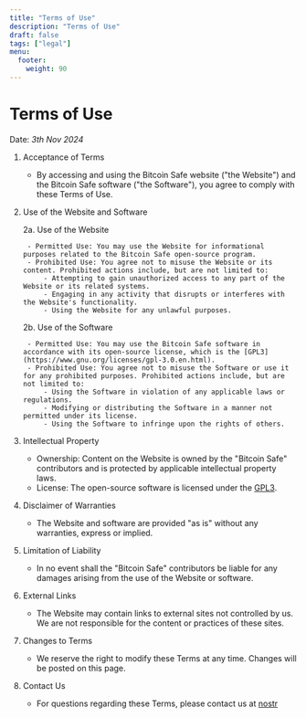 ```yaml
---
title: "Terms of Use"
description: "Terms of Use"
draft: false
tags: ["legal"]
menu:
  footer:
    weight: 90
---
```


# Terms of Use

Date: *3th Nov 2024*

1. Acceptance of Terms

    - By accessing and using the Bitcoin Safe website ("the Website") and the Bitcoin Safe software ("the Software"), you agree to comply with these Terms of Use. 

2. Use of the Website and Software

    2a. Use of the Website

        - Permitted Use: You may use the Website for informational purposes related to the Bitcoin Safe open-source program.
        - Prohibited Use: You agree not to misuse the Website or its content. Prohibited actions include, but are not limited to:
            - Attempting to gain unauthorized access to any part of the Website or its related systems.
            - Engaging in any activity that disrupts or interferes with the Website's functionality.
            - Using the Website for any unlawful purposes.

    2b. Use of the Software

        - Permitted Use: You may use the Bitcoin Safe software in accordance with its open-source license, which is the [GPL3](https://www.gnu.org/licenses/gpl-3.0.en.html).
        - Prohibited Use: You agree not to misuse the Software or use it for any prohibited purposes. Prohibited actions include, but are not limited to:
            - Using the Software in violation of any applicable laws or regulations.
            - Modifying or distributing the Software in a manner not permitted under its license.
            - Using the Software to infringe upon the rights of others.

3. Intellectual Property

    - Ownership: Content on the Website is owned by the "Bitcoin Safe" contributors and is protected by applicable intellectual property laws.
    - License: The open-source software is licensed under the [GPL3](https://www.gnu.org/licenses/gpl-3.0.en.html).


4. Disclaimer of Warranties

    - The Website and software are provided "as is" without any warranties, express or implied.

5. Limitation of Liability

    - In no event shall the "Bitcoin Safe" contributors be liable for any damages arising from the use of the Website or software.

6. External Links

    - The Website may contain links to external sites not controlled by us. We are not responsible for the content or practices of these sites.

7. Changes to Terms

    - We reserve the right to modify these Terms at any time. Changes will be posted on this page.

8. Contact Us

    - For questions regarding these Terms, please contact us at [nostr](https://yakihonne.com/users/npub1g9uhysae68vhvwwqel8v9enr9mg43rn4tpurs6a9g4jsrw6nl7lsplhs9v)